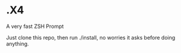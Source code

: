 .X4
===

A very fast ZSH Prompt

Just clone this repo, then run ./install, no worries it asks before doing anything.
